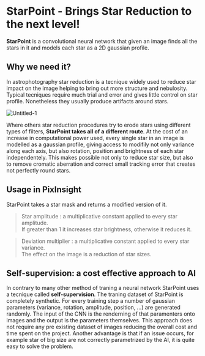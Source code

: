 # StarPoint - Brings Star Reduction to the next level!

**StarPoint** is a convolutional neural network that given an image finds all the stars in it and models each star as a 2D gaussian profile.

## Why we need it?
In astrophotography star reduction is a tecnique widely used to reduce star impact on the image helping to bring out more structure and nebulosity. Typical tecniques require much trial and error and gives little control on star profile. Nonetheless they usually produce artifacts around stars.

![Untitled-1](https://user-images.githubusercontent.com/27781906/191212609-2e42589a-7336-4ef1-8543-3ccb53bdcf72.png)

Where others star reduction procedures try to erode stars using different types of filters, **StarPoint takes all of a different route**. At the cost of an increase in computational power used, every single star in an image is modelled as a gaussian profile, giving access to modifily not only variance along each axis, but also rotation, position and brightness of each star independentely. This makes possible not only to reduce star size, but also to remove cromatic aberration and correct small tracking error that creates not perfectly round stars.

## Usage in PixInsight
StarPoint takes a star mask and returns a modified version of it.

> Star amplitude : a multiplicative constant applied to every star amplitude.<br />
> If greater than 1 it increases star brightness, otherwise it reduces it.

> Deviation multiplier : a multiplicative constant applied to every star variance.<br />
> The effect on the image is a reduction of star sizes.

## Self-supervision: a cost effective approach to AI
In contrary to many other method of traning a neural network StarPoint uses a tecnique called **self-supervision**. The traning dataset of StarPoint is completely synthetic. For every training step a number of gaussian parameters (variance, rotation, amplitude, position, ...) are generated randomly. The input of the CNN is the renderning of that paramenters onto images and the output is the parameters themselves.
This approach does not require any pre existing dataset of images reducing the overall cost and time spent on the project. Another advantage is that if an issue occurs, for example star of big size are not correctly parametrized by the AI, it is quite easy to solve the problem.
